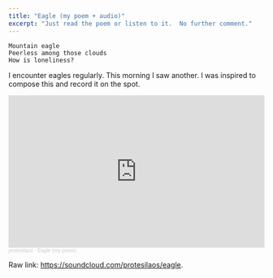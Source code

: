 ```yaml
---
title: "Eagle (my poem + audio)"
excerpt: "Just read the poem or listen to it.  No further comment."
---
```


```
Mountain eagle
Peerless among those clouds
How is loneliness?
```

I encounter eagles regularly.  This morning I saw another.  I was
inspired to compose this and record it on the spot.

<iframe width="100%" height="300" scrolling="no" frameborder="no" allow="autoplay" src="https://w.soundcloud.com/player/?url=https%3A//api.soundcloud.com/tracks/1397117263&color=%23ff5500&auto_play=false&hide_related=false&show_comments=true&show_user=true&show_reposts=false&show_teaser=true&visual=true"></iframe><div style="font-size: 10px; color: #cccccc;line-break: anywhere;word-break: normal;overflow: hidden;white-space: nowrap;text-overflow: ellipsis; font-family: Interstate,Lucida Grande,Lucida Sans Unicode,Lucida Sans,Garuda,Verdana,Tahoma,sans-serif;font-weight: 100;"><a href="https://soundcloud.com/protesilaos" title="protesilaos" target="_blank" style="color: #cccccc; text-decoration: none;">protesilaos</a> · <a href="https://soundcloud.com/protesilaos/eagle" title="Eagle (my poem)" target="_blank" style="color: #cccccc; text-decoration: none;">Eagle (my poem)</a></div>

Raw link: <https://soundcloud.com/protesilaos/eagle>.
